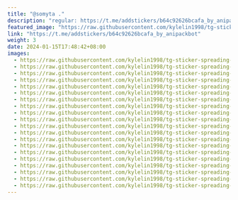 ```yaml
---
title: "@somyta ."
description: "regular: https://t.me/addstickers/b64c92626bcafa_by_anipackbot"
featured_image: "https://raw.githubusercontent.com/kylelin1998/tg-sticker-spreading-worldwide-images/main/img/08cdc54a-0b35-4ed6-849a-722320dbc9e3.jpg"
link: "https://t.me/addstickers/b64c92626bcafa_by_anipackbot"
weight: 3
date: 2024-01-15T17:48:42+08:00
images:
  - https://raw.githubusercontent.com/kylelin1998/tg-sticker-spreading-worldwide-images/main/img/08cdc54a-0b35-4ed6-849a-722320dbc9e3.jpg
  - https://raw.githubusercontent.com/kylelin1998/tg-sticker-spreading-worldwide-images/main/img/3f487993-bc57-412c-84d5-ac2176d08ee5.jpg
  - https://raw.githubusercontent.com/kylelin1998/tg-sticker-spreading-worldwide-images/main/img/ca87fb5c-7828-4838-ba2b-3ca79b3635a1.jpg
  - https://raw.githubusercontent.com/kylelin1998/tg-sticker-spreading-worldwide-images/main/img/7642a98b-80d8-43e6-b72b-f9aa209ba718.jpg
  - https://raw.githubusercontent.com/kylelin1998/tg-sticker-spreading-worldwide-images/main/img/77a16897-22b2-4032-ba79-a1e49f191e33.jpg
  - https://raw.githubusercontent.com/kylelin1998/tg-sticker-spreading-worldwide-images/main/img/00f08a23-1a18-4326-ab7f-228349fd3547.jpg
  - https://raw.githubusercontent.com/kylelin1998/tg-sticker-spreading-worldwide-images/main/img/32a3a035-8d30-49cc-9dd5-6f17fcf99b74.jpg
  - https://raw.githubusercontent.com/kylelin1998/tg-sticker-spreading-worldwide-images/main/img/93768a1d-bbda-4aae-ae2f-87ba8706691c.jpg
  - https://raw.githubusercontent.com/kylelin1998/tg-sticker-spreading-worldwide-images/main/img/55efb00f-1e25-4d82-99c2-77799a1f288f.jpg
  - https://raw.githubusercontent.com/kylelin1998/tg-sticker-spreading-worldwide-images/main/img/120d6fe9-f569-43e8-9b38-988e3c442acf.jpg
  - https://raw.githubusercontent.com/kylelin1998/tg-sticker-spreading-worldwide-images/main/img/446d010a-22be-4280-a4f7-c4f11258f287.jpg
  - https://raw.githubusercontent.com/kylelin1998/tg-sticker-spreading-worldwide-images/main/img/7c3d3433-2d43-4f0e-a3f3-653747f5ba41.jpg
  - https://raw.githubusercontent.com/kylelin1998/tg-sticker-spreading-worldwide-images/main/img/8847deff-3d7e-45ee-b8de-9149c18854ec.jpg
  - https://raw.githubusercontent.com/kylelin1998/tg-sticker-spreading-worldwide-images/main/img/d34172f0-c75c-4a94-8274-58889ff73347.jpg
  - https://raw.githubusercontent.com/kylelin1998/tg-sticker-spreading-worldwide-images/main/img/de6f3fb1-33b2-4595-8423-7a004774a68f.jpg
  - https://raw.githubusercontent.com/kylelin1998/tg-sticker-spreading-worldwide-images/main/img/57da4679-b944-412a-ae0a-b44c862538f0.jpg
  - https://raw.githubusercontent.com/kylelin1998/tg-sticker-spreading-worldwide-images/main/img/738ba3d8-385b-417a-87f9-556270fd0557.jpg
  - https://raw.githubusercontent.com/kylelin1998/tg-sticker-spreading-worldwide-images/main/img/cd830483-f1d7-44b6-bbba-41f5e35945ee.jpg
  - https://raw.githubusercontent.com/kylelin1998/tg-sticker-spreading-worldwide-images/main/img/cba8da64-e842-4af5-ba08-78693a8a250c.jpg
  - https://raw.githubusercontent.com/kylelin1998/tg-sticker-spreading-worldwide-images/main/img/770bc80b-602b-4a08-b5e9-51f23af33e6f.jpg
---
```

